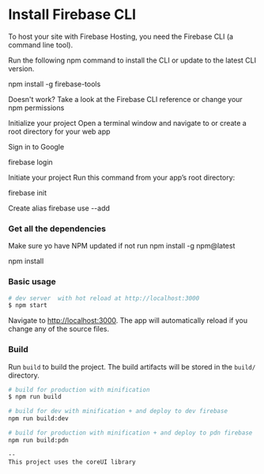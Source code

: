 
# Install Firebase CLI
To host your site with Firebase Hosting, you need the Firebase CLI (a command line tool).

Run the following npm command to install the CLI or update to the latest CLI version.

npm install -g firebase-tools

Doesn't work? Take a look at the Firebase CLI reference or change your npm permissions

Initialize your project
Open a terminal window and navigate to or create a root directory for your web app

Sign in to Google

firebase login

Initiate your project
Run this command from your app’s root directory:

firebase init

Create alias
firebase use --add

### Get all the dependencies
Make sure yo have NPM updated if not run
npm install -g npm@latest

npm install

### Basic usage

``` bash
# dev server  with hot reload at http://localhost:3000
$ npm start
```

Navigate to [http://localhost:3000](http://localhost:3000). The app will automatically reload if you change any of the source files.

### Build

Run `build` to build the project. The build artifacts will be stored in the `build/` directory.

```bash
# build for production with minification
$ npm run build

# build for dev with minification + and deploy to dev firebase
npm run build:dev

# build for production with minification + and deploy to pdn firebase
npm run build:pdn 

--
This project uses the coreUI library
